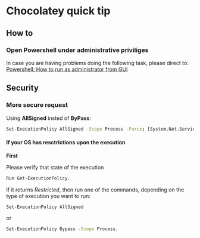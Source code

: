 # Chocolatey quick tip

## How to

### Open Powershell under administrative priviliges

In case you are having problems doing the following task, please direct to: [Powershell: How to run as administrator from GUI](Powershell.md)

## Security

### More secure request
Using **AllSigned** insted of **ByPass**:
```bash
Set-ExecutionPolicy AllSigned -Scope Process -Force; [System.Net.ServicePointManager]::SecurityProtocol = [System.Net.ServicePointManager]::SecurityProtocol -bor 3072; iex ((New-Object System.Net.WebClient).DownloadString('https://community.chocolatey.org/install.ps1'))
```

#### If your OS has resctrictions upon the execution

**First**

Please verify that state of the execution
```bash
Run Get-ExecutionPolicy. 
```
If it returns *Restricted*, then run one of the commands, depending on the type of execution you want to run:

```bash
Set-ExecutionPolicy AllSigned
```
or 
```bash
Set-ExecutionPolicy Bypass -Scope Process.
```